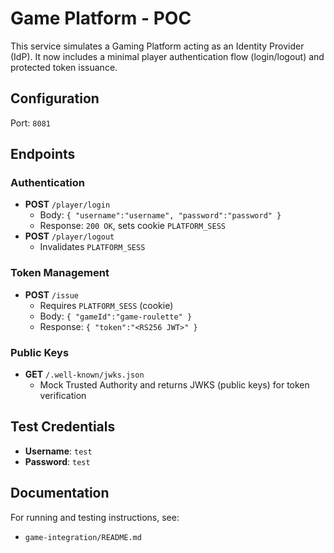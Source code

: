 # Game Platform - POC

This service simulates a Gaming Platform acting as an Identity Provider (IdP).
It now includes a minimal player authentication flow (login/logout) and protected token issuance.

## Configuration
Port: `8081`

## Endpoints

### Authentication
- **POST** `/player/login`
    - Body: `{ "username":"username", "password":"password" }`
    - Response: `200 OK`, sets cookie `PLATFORM_SESS`
- **POST** `/player/logout`
    - Invalidates `PLATFORM_SESS`

### Token Management
- **POST** `/issue`
    - Requires `PLATFORM_SESS` (cookie)
    - Body: `{ "gameId":"game-roulette" }`
    - Response: `{ "token":"<RS256 JWT>" }`

### Public Keys
- **GET** `/.well-known/jwks.json`
    - Mock Trusted Authority and returns JWKS (public keys) for token verification

## Test Credentials
- **Username**: `test`
- **Password**: `test`

## Documentation
For running and testing instructions, see:
- `game-integration/README.md`

